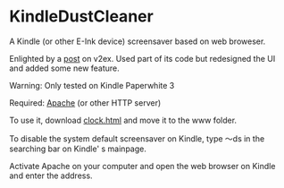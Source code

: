 # KindleDustCleaner
A Kindle (or other E-Ink device) screensaver based on web broweser.

Enlighted by a [post](https://www.v2ex.com/t/525658) on v2ex. Used part of its code but redesigned the UI and added some new feature.

Warning: Only tested on Kindle Paperwhite 3

Required: [Apache](http://httpd.apache.org/) (or other HTTP server)

To use it, download [clock.html](https://github.com/Cleverambo/KindleDustCleaner/blob/master/clock.html) and move it to the www folder.

To disable the system default screensaver on Kindle, type ～ds in the searching bar on Kindle' s mainpage.

Activate Apache on your computer and open the web browser on Kindle and enter the address.

